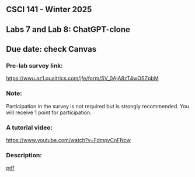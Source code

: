 ## CSCI 141 - Winter 2025

## Labs 7 and Lab 8: ChatGPT-clone
## Due date: check Canvas

### Pre-lab survey link: 
https://wwu.az1.qualtrics.com/jfe/form/SV_0AjA8zT4wOSZpbM
### Note:
Participation in the survey is not required but is strongly recommended. You will receive 1 point for participation. 
### A tutorial video: 
https://www.youtube.com/watch?v=FdmpvCnFNcw

### Description:
[pdf](https://github.com/w25-csci141/Labs/blob/main/Lab7/Lab7_8.pdf)



